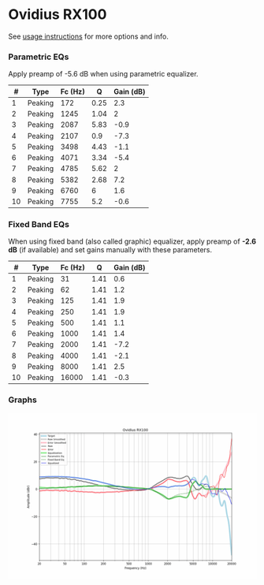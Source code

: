 # Ovidius RX100
See [usage instructions](https://github.com/jaakkopasanen/AutoEq#usage) for more options and info.

### Parametric EQs
Apply preamp of -5.6 dB when using parametric equalizer.

|   # | Type    |   Fc (Hz) |    Q |   Gain (dB) |
|-----|---------|-----------|------|-------------|
|   1 | Peaking |       172 | 0.25 |         2.3 |
|   2 | Peaking |      1245 | 1.04 |         2   |
|   3 | Peaking |      2087 | 5.83 |        -0.9 |
|   4 | Peaking |      2107 | 0.9  |        -7.3 |
|   5 | Peaking |      3498 | 4.43 |        -1.1 |
|   6 | Peaking |      4071 | 3.34 |        -5.4 |
|   7 | Peaking |      4785 | 5.62 |         2   |
|   8 | Peaking |      5382 | 2.68 |         7.2 |
|   9 | Peaking |      6760 | 6    |         1.6 |
|  10 | Peaking |      7755 | 5.2  |        -0.6 |

### Fixed Band EQs
When using fixed band (also called graphic) equalizer, apply preamp of **-2.6 dB** (if available) and set gains manually with these parameters.

|   # | Type    |   Fc (Hz) |    Q |   Gain (dB) |
|-----|---------|-----------|------|-------------|
|   1 | Peaking |        31 | 1.41 |         0.6 |
|   2 | Peaking |        62 | 1.41 |         1.2 |
|   3 | Peaking |       125 | 1.41 |         1.9 |
|   4 | Peaking |       250 | 1.41 |         1.9 |
|   5 | Peaking |       500 | 1.41 |         1.1 |
|   6 | Peaking |      1000 | 1.41 |         1.4 |
|   7 | Peaking |      2000 | 1.41 |        -7.2 |
|   8 | Peaking |      4000 | 1.41 |        -2.1 |
|   9 | Peaking |      8000 | 1.41 |         2.5 |
|  10 | Peaking |     16000 | 1.41 |        -0.3 |

### Graphs
![](./Ovidius%20RX100.png)
